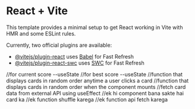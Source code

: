 # React + Vite

This template provides a minimal setup to get React working in Vite with HMR and some ESLint rules.

Currently, two official plugins are available:

- [@vitejs/plugin-react](https://github.com/vitejs/vite-plugin-react/blob/main/packages/plugin-react/README.md) uses [Babel](https://babeljs.io/) for Fast Refresh
- [@vitejs/plugin-react-swc](https://github.com/vitejs/vite-plugin-react-swc) uses [SWC](https://swc.rs/) for Fast Refresh

//for current score --useState
//for best score --useState
//function that displays cards in random order anytime a user clicks a card
//function that displays cards in random order when the component mounts
//fetch card data from external API using useEffect
//ek hi component bana sakte hai card ka 
//ek function shuffle karega
//ek function api fetch karega
